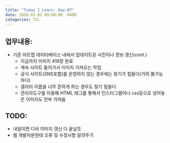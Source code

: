 ```yaml
---
title: "Today I Learn: Day-07"
date: 2020-01-02 09:00:00 -0400
categories: TIL
---
```

**업무내용:**
---
+ 기존 아트맵 데이터베이스 내에서 업데이트된 사진이나 정보 갱신(cont.)
  + 지금까지 이미지 419장 완료
  + 계속 사이트 들어가서 이미지 가져오는 작업
  + 공식 사이트(SNS포함)를 운영하지 않는 경우에는 찾기가 힘들다(거의 불가능하다)
  + 갤러리 이름을 너무 흔하게 하는 경우도 찾기 힘들다
  + 관리자도구를 이용해 HTML 태그를 통해서 인스타그램이나 css등으로 넣어놓은 이미지도 전부 가져옴

**TODO:**
---
+ 내일이면 디비 이미지 갱신 다 끝날듯
+ 웹 개발자분한테 오류 및 수정사항 알려주기